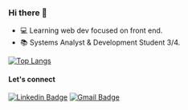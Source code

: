 ### Hi there 👋

- 💻 Learning web dev focused on front end.
- 📚 Systems Analyst & Development Student 3/4.


[![Top Langs](https://github-readme-stats.vercel.app/api/top-langs/?username=conradodarocha&layout=compact)](https://github.com/conradodarocha/github-readme-stats)


 #### Let's connect
  
[![Linkedin Badge](https://img.shields.io/badge/-LinkedIn-blue?style=flat-square&logo=Linkedin&logoColor=white&linkhttps://www.linkedin.com/in/conradodarocha/)](https://www.linkedin.com/in/conradodarocha/)
[![Gmail Badge](https://img.shields.io/badge/-email-bb7df5?style=flat-square&logo=Gmail&logoColor=white&link=mailto:conrado.rocha3293@gmail.com)](mailto:conrado.rocha3293@gmail.com)
